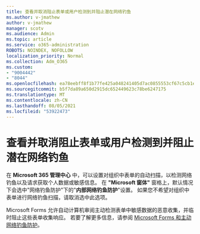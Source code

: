 ```yaml
---
title: 查看并取消阻止表单或用户检测到并阻止潜在网络钓鱼
ms.author: v-jmathew
author: v-jmathew
manager: scotv
ms.audience: Admin
ms.topic: article
ms.service: o365-administration
ROBOTS: NOINDEX, NOFOLLOW
localization_priority: Normal
ms.collection: Adm_O365
ms.custom:
- "9004442"
- "8044"
ms.openlocfilehash: ea78eebff8f1b77fe425a048241405d7ac0855553cf67c5cb1eed93a8cf7e74d
ms.sourcegitcommit: b5f7da89a650d2915dc652449623c78be6247175
ms.translationtype: MT
ms.contentlocale: zh-CN
ms.lasthandoff: 08/05/2021
ms.locfileid: "53922473"
---
```

# <a name="review-and-unblock-forms-or-users-detected-and-blocked-for-potential-phishing"></a>查看并取消阻止表单或用户检测到并阻止潜在网络钓鱼

在 **Microsoft 365 管理中心** 中，可以设置对组织中表单的自动扫描，以检测网络钓鱼以及请求获取个人数据或敏感信息。 在 **"Microsoft 窗体"** 窗格上，默认情况下会选中"网络钓鱼防护"下的"**内部网络钓鱼防护**"设置。 如果您不希望对组织中表单进行网络钓鱼扫描，请取消选中此选项。

Microsoft Forms 允许自动计算机审阅主动检测表单中敏感数据的恶意收集，并临时阻止这些表单收集响应。 若要了解更多信息，请参阅 [Microsoft Forms 和主动网络钓鱼防护](https://support.microsoft.com/office/microsoft-forms-and-proactive-phishing-prevention-b3950a20-296d-4e8e-96f5-594ced998a90)。
